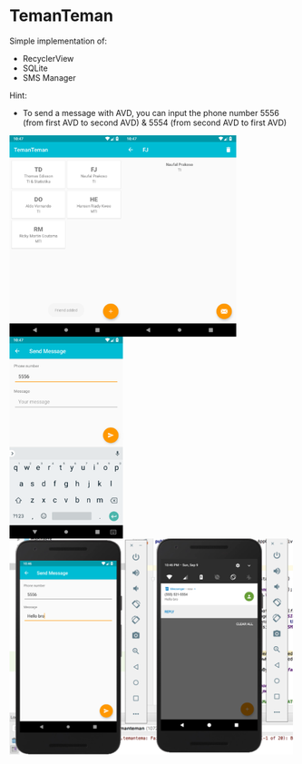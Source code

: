 # TemanTeman

Simple implementation of:
- RecyclerView
- SQLite
- SMS Manager


Hint:
- To send a message with AVD, you can input the phone number 5556 (from first AVD to second AVD) & 5554 (from second AVD to first AVD)

<img width="200" align="left" alt="portfolio_view" src="https://github.com/naufalprakoso/TemanTeman/blob/master/Screenshot_1536508069.png">
<img width="200" align="left" alt="portfolio_view" src="https://github.com/naufalprakoso/TemanTeman/blob/master/Screenshot_1536508072.png">
<img width="200" align="left" alt="portfolio_view" src="https://github.com/naufalprakoso/TemanTeman/blob/master/Screenshot_1536508077.png">

<img width="500" align="center" alt="portfolio_view" src="https://github.com/naufalprakoso/TemanTeman/blob/master/Screen%20Shot%202018-09-09%20at%2022.46.44.png">
